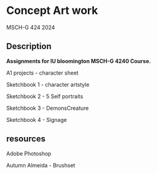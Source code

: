 # Concept Art work
MSCH-G 424 2024


## Description
**Assignments for IU bloomington MSCH-G 4240 Course.**

A1 projects - character sheet


Sketchbook 1 - character artstyle

Sketchbook 2 - 5 Self portraits

Sketchbook 3 - DemonsCreature

Sketchbook 4 - Signage


## resources

Adobe Photoshop

Autumn Almeida - Brushset
